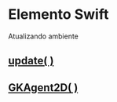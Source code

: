 # Elemento Swift

Atualizando ambiente

## [update( )](https://github.com/ghsumiyasu/Swift/blob/main/README-XXXXXXXX-br-pt.md)
## [GKAgent2D( )](https://github.com/ghsumiyasu/Swift/blob/main/README-Swift-GKAgent2D-br-pt.md)
